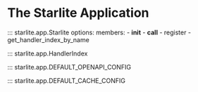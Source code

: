 # The Starlite Application

::: starlite.app.Starlite
    options:
        members:
            - __init__
            - __call__
            - register
            - get_handler_index_by_name

::: starlite.app.HandlerIndex

::: starlite.app.DEFAULT_OPENAPI_CONFIG

::: starlite.app.DEFAULT_CACHE_CONFIG
